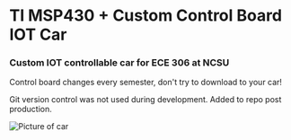 # TI MSP430 + Custom Control Board IOT Car
### Custom IOT controllable car for ECE 306 at NCSU

Control board changes every semester, don't try to download to your car!

Git version control was not used during development. Added to repo post production. 

![Picture of car](http://imgur.com/i3bh0WH.png)

